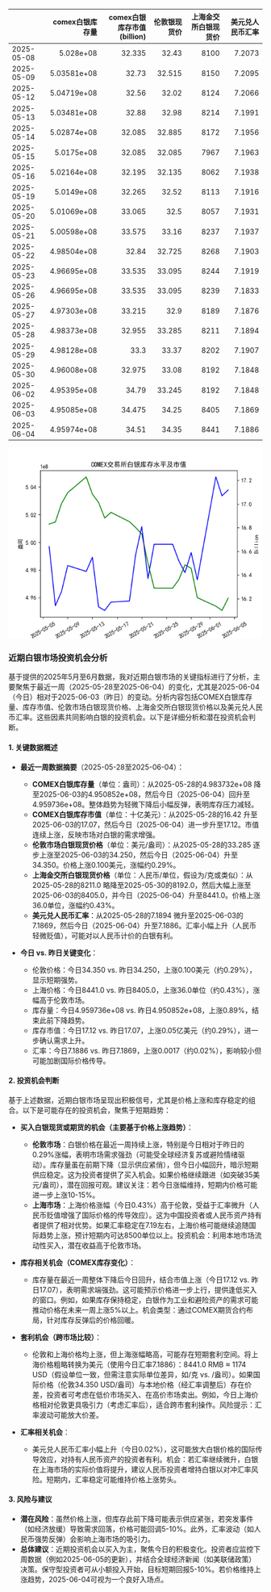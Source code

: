 |            |   comex白银库存量 |   comex白银库存市值(billion) |   伦敦银现货价 |   上海金交所白银现货价 |   美元兑人民币汇率 |
|:-----------|------------------:|-----------------------------:|---------------:|-----------------------:|-------------------:|
| 2025-05-08 |       5.028e+08   |                       32.335 |         32.43  |                   8100 |             7.2073 |
| 2025-05-09 |       5.03581e+08 |                       32.73  |         32.515 |                   8150 |             7.2095 |
| 2025-05-12 |       5.04719e+08 |                       32.56  |         32.02  |                   8124 |             7.2066 |
| 2025-05-13 |       5.03481e+08 |                       32.88  |         32.98  |                   8214 |             7.1991 |
| 2025-05-14 |       5.02874e+08 |                       32.085 |         32.885 |                   8172 |             7.1956 |
| 2025-05-15 |       5.0175e+08  |                       32.085 |         32.085 |                   7967 |             7.1963 |
| 2025-05-16 |       5.02164e+08 |                       32.195 |         32.135 |                   8062 |             7.1938 |
| 2025-05-19 |       5.0149e+08  |                       32.265 |         32.52  |                   8113 |             7.1916 |
| 2025-05-20 |       5.01069e+08 |                       33.065 |         32.5   |                   8057 |             7.1931 |
| 2025-05-21 |       5.00598e+08 |                       33.575 |         33.16  |                   8237 |             7.1937 |
| 2025-05-22 |       4.98504e+08 |                       32.84  |         32.725 |                   8268 |             7.1903 |
| 2025-05-23 |       4.96695e+08 |                       33.535 |         33.095 |                   8244 |             7.1919 |
| 2025-05-26 |       4.96695e+08 |                       33.535 |         33.095 |                   8239 |             7.1833 |
| 2025-05-27 |       4.97303e+08 |                       33.215 |         32.9   |                   8189 |             7.1876 |
| 2025-05-28 |       4.98373e+08 |                       32.955 |         33.285 |                   8211 |             7.1894 |
| 2025-05-29 |       4.98128e+08 |                       33.3   |         33.37  |                   8202 |             7.1907 |
| 2025-05-30 |       4.96008e+08 |                       32.975 |         33.08  |                   8192 |             7.1848 |
| 2025-06-02 |       4.95395e+08 |                       34.79  |         33.245 |                   8192 |             7.1848 |
| 2025-06-03 |       4.95085e+08 |                       34.475 |         34.25  |                   8405 |             7.1869 |
| 2025-06-04 |       4.95974e+08 |                       34.51  |         34.35  |                   8441 |             7.1886 |

![图](silver.png)

### 近期白银市场投资机会分析

基于提供的2025年5月至6月数据，我对近期白银市场的关键指标进行了分析，主要聚焦于最近一周（2025-05-28至2025-06-04）的变化，尤其是2025-06-04（今日）相对于2025-06-03（昨日）的变动。分析内容包括COMEX白银库存量、库存市值、伦敦市场白银现货价格、上海金交所白银现货价格以及美元兑人民币汇率。这些因素共同影响白银的投资机会。以下是详细分析和潜在投资机会判断。

#### 1. 关键数据概述
- **最近一周数据摘要**（2025-05-28至2025-06-04）：
  - **COMEX白银库存量**（单位：盎司）：从2025-05-28的4.983732e+08 降至2025-06-03的4.950852e+08，然后今日（2025-06-04）回升至4.959736e+08。整体趋势为轻微下降后小幅反弹，表明库存压力减轻。
  - **COMEX白银库存市值**（单位：十亿美元）：从2025-05-28的16.42 升至2025-06-03的17.07，然后今日（2025-06-04）进一步升至17.12。市值连续上涨，反映市场对白银的需求增强。
  - **伦敦市场白银现货价格**（单位：美元/盎司）：从2025-05-28的33.285 逐步上涨至2025-06-03的34.250，然后今日（2025-06-04）升至34.350。价格上涨0.100美元，涨幅约0.29%。
  - **上海金交所白银现货价格**（单位：人民币/单位，假设为/克或类似）：从2025-05-28的8211.0 略降至2025-05-30的8192.0，然后大幅上涨至2025-06-03的8405.0，并今日（2025-06-04）升至8441.0。价格上涨36.0单位，涨幅约0.43%。
  - **美元兑人民币汇率**：从2025-05-28的7.1894 微升至2025-06-03的7.1869，然后今日（2025-06-04）升至7.1886。汇率小幅上升（人民币轻微贬值），可能对以人民币计价的白银有利。

- **今日 vs. 昨日关键变化**：
  - 伦敦价格：今日34.350 vs. 昨日34.250，上涨0.100美元（约0.29%），显示短期强势。
  - 上海价格：今日8441.0 vs. 昨日8405.0，上涨36.0单位（约0.43%），涨幅高于伦敦市场。
  - 库存量：今日4.959736e+08 vs. 昨日4.950852e+08，上涨0.89%，结束此前下降趋势。
  - 库存市值：今日17.12 vs. 昨日17.07，上涨0.05亿美元（约0.29%），进一步确认需求上升。
  - 汇率：今日7.1886 vs. 昨日7.1869，上涨0.0017（约0.02%），影响较小但可能加剧国际价格传导。

#### 2. 投资机会判断
基于上述数据，近期白银市场呈现出积极信号，尤其是价格上涨和库存稳定的组合。以下是可能存在的投资机会，聚焦于短期趋势：

- **买入白银现货或期货的机会（主要基于价格上涨趋势）**：
  - **伦敦市场**：白银价格在最近一周持续上涨，特别是今日相对于昨日的0.29%涨幅，表明市场需求强劲（可能受全球经济复苏或避险情绪驱动）。库存量虽在前期下降（显示供应紧俏），但今日小幅回升，暗示短期供应稳定。这为投资者提供了买入机会。如果价格继续跟进（如突破35美元/盎司），潜在回报可观。建议关注：若今日涨幅维持，短期内价格可能进一步上涨10-15%。
  - **上海市场**：上海价格涨幅（今日0.43%）高于伦敦，受益于汇率微升（人民币贬值增强了国际价格的传导效应）。这为中国投资者或人民币资产持有者提供了相对优势。如果汇率稳定在7.19左右，上海价格可能继续追随国际趋势上涨，预计短期内可达8500单位以上。投资机会：利用本地市场流动性买入，潜在收益高于伦敦市场。

- **库存相关机会（COMEX库存变化）**：
  - 库存量在最近一周整体下降后今日回升，结合市值上涨（今日17.12 vs. 昨日17.07），表明需求端强劲。这可能预示价格进一步上行，提供逢低买入的窗口。例如，如果库存保持稳定，白银作为工业和避险资产的需求可能推动价格在未来一周上涨5%以上。机会类型：通过COMEX期货合约布局，针对库存反弹后的价格回暖。

- **套利机会（跨市场比较）**：
  - 伦敦和上海价格均上涨，但上海涨幅略高，可能存在短期套利空间。将上海价格粗略转换为美元（使用今日汇率7.1886）：8441.0 RMB ≈ 1174 USD（假设单位一致，但需注意实际单位差异，如/克 vs. /盎司）。如果国际价格（伦敦34.350 USD/盎司）与本地价格（经汇率调整后）存在价差，投资者可考虑在低价市场买入、在高价市场卖出。例如，今日上海价格相对伦敦更具吸引力（考虑汇率后），适合跨市套利操作。风险提示：汇率波动可能放大价差。

- **汇率相关机会**：
  - 美元兑人民币汇率小幅上升（今日0.02%），这可能放大白银价格的国际传导效应，对持有人民币资产的投资者有利。机会：若汇率继续微升，白银在上海市场的实际价值将提升，建议人民币投资者增持白银以对冲汇率风险。短期内，汇率稳定可能维持价格上涨势头。

#### 3. 风险与建议
- **潜在风险**：虽然价格上涨，但库存此前下降可能表示供应紧张，若突发事件（如经济放缓）导致需求回落，价格可能回调5-10%。此外，汇率波动（如人民币强势反弹）会影响上海市场的吸引力。
- **总体建议**：近期投资机会以买入为主，聚焦今日的积极变化。投资者应监控下周数据（例如2025-06-05的更新），并结合全球经济新闻（如美联储政策）决策。保守型投资者可从小额投入开始，目标短期回报5-10%。若价格维持上涨趋势，2025-06-04可视为一个良好入场点。